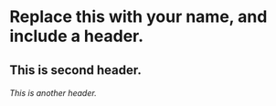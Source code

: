 # Replace this with your name, and include a header.
## This is second header.
###### This is another header.
